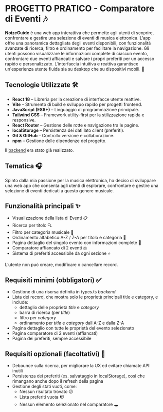 # PROGETTO PRATICO - Comparatore di Eventi 🎶

**NoizeGuide** è una web app interattiva che permette agli utenti di scoprire, confrontare e gestire una selezione di eventi di musica elettronica. L'app offre una panoramica dettagliata degli eventi disponibili, con funzionalità avanzate di ricerca, filtro e ordinamento per facilitare la navigazione. Gli utenti possono visualizzare le informazioni complete di ciascun evento, confrontare due eventi affiancati e salvare i propri preferiti per un accesso rapido e personalizzato. L'interfaccia intuitiva e reattiva garantisce un'esperienza utente fluida sia su desktop che su dispositivi mobili. 🚀

## Tecnologie Utilizzate 🛠️

- **React 18** – Libreria per la creazione di interfacce utente reattive.
- **Vite** – Strumento di build e sviluppo rapido per progetti frontend.
- **JavaScript (ES6+)** – Linguaggio di programmazione principale.
- **Tailwind CSS** – Framework utility-first per la stilizzazione rapida e responsive.
- **React Router** – Gestione delle rotte e navigazione tra le pagine.
- **localStorage** – Persistenza dei dati lato client (preferiti).
- **Git & GitHub** – Controllo versione e collaborazione.
- **npm** – Gestione delle dipendenze del progetto.

Il [backend](https://github.com/boolean-it/progetto-finale-spec-frontend-back) era stato già realizzato.  

## Tematica 🎧
Spinto dalla mia passione per la musica elettronica, ho deciso di sviluppare una web app che consenta agli utenti di esplorare, confrontare e gestire una selezione di eventi dedicati a questo genere musicale.

## Funzionalità principali ✨

- Visualizzazione della lista di Eventi 📋
- Ricerca per titolo 🔍
- Filtro per categoria musicale 🎼
- Ordinamento alfabetico A-Z / Z-A per titolo e categoria 🔄
- Pagina dettaglio del singolo evento con informazioni complete 📝
- Comparatore affiancato di 2 eventi ⚖️
- Sistema di preferiti accessibile da ogni sezione ⭐
  
L’utente non può creare, modificare o cancellare record.  

## Requisiti minimi (obbligatori) ✅

- Gestione di una risorsa definita in types.ts *backend*  
- Lista dei record, che mostra solo le proprietà principali title e category, e include:
  - dettaglio delle proprietà *title* e *category*  
  - barra di ricerca (per *title*)  
  - filtro per *category*  
  - ordinamento per *title* e *category* dall A-Z e dalla Z-A  
- Pagina dettaglio con tutte le proprietà del evento selezionato  
- Pagina comparatore di 2 eventi (affiancati)  
- Pagina dei preferiti, sempre accessibile

## Requisiti opzionali (facoltativi) 🌟

- Debounce sulla ricerca, per migliorare la UX ed evitare chiamate API inutili
- Persistenza dei preferiti (es. salvataggio in localStorage), così che rimangano anche dopo il refresh della pagina
- Gestione degli stati vuoti, come:
    - Nessun risultato trovato 😕
    - Lista preferiti vuota 📭
    - Nessun elemento selezionato nel comparatore 🕳️

